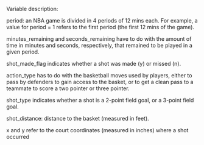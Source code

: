 Variable description:

period: an NBA game is divided in 4 periods of 12 mins each. For example, a value
for period = 1 refers to the first period (the first 12 mins of the game).


minutes_remaining and seconds_remaining have to do with the amount of time in
minutes and seconds, respectively, that remained to be played in a given period.

shot_made_flag indicates whether a shot was made (y) or missed (n).

action_type has to do with the basketball moves used by players, either to pass by
defenders to gain access to the basket, or to get a clean pass to a teammate to score a
two pointer or three pointer.

shot_type indicates whether a shot is a 2-point field goal, or a 3-point field goal.

shot_distance: distance to the basket (measured in feet).

x and y refer to the court coordinates (measured in inches) where a shot occurred